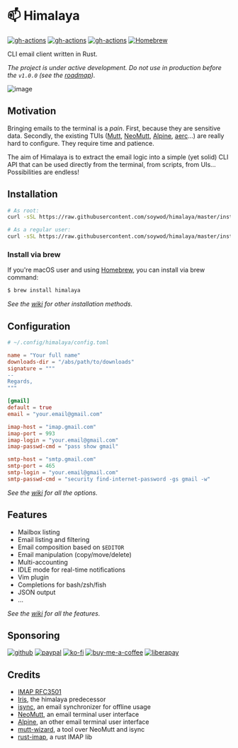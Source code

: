 # 📫 Himalaya
[![gh-actions](https://github.com/soywod/himalaya/workflows/deployment/badge.svg)](https://github.com/soywod/himalaya/actions?query=workflow%3Adeployment)
[![gh-actions](https://github.com/soywod/himalaya/workflows/tests/badge.svg)](https://github.com/soywod/himalaya/actions?query=workflow%3Atests)
[![gh-actions](https://github.com/soywod/himalaya/workflows/nix-build/badge.svg)](https://github.com/soywod/himalaya/actions?query=workflow%3Anix-build)
[![Homebrew](https://img.shields.io/badge/dynamic/json.svg?url=https://formulae.brew.sh/api/formula/himalaya.json&query=$.versions.stable&label=homebrew)](https://formulae.brew.sh/formula/himalaya)

CLI email client written in Rust.

*The project is under active development. Do not use in production before the
`v1.0.0` (see the [roadmap](https://github.com/soywod/himalaya/milestone/5)).*

![image](https://user-images.githubusercontent.com/10437171/115144003-8a1b4880-a04a-11eb-80d2-245027e28591.png)

## Motivation

Bringing emails to the terminal is a *pain*. First, because they are sensitive
data. Secondly, the existing TUIs ([Mutt](http://www.mutt.org/),
[NeoMutt](https://neomutt.org/), [Alpine](https://alpine.x10host.com/),
[aerc](https://aerc-mail.org/)…) are really hard to configure. They require time
and patience.

The aim of Himalaya is to extract the email logic into a simple (yet solid) CLI
API that can be used directly from the terminal, from scripts, from UIs…
Possibilities are endless!

## Installation

```sh
# As root:
curl -sSL https://raw.githubusercontent.com/soywod/himalaya/master/install.sh | sudo sh

# As a regular user:
curl -sSL https://raw.githubusercontent.com/soywod/himalaya/master/install.sh | PREFIX=~/.local sh
```

### Install via brew

If you're macOS user and using [Homebrew](https://brew.sh/), you can install via brew command:

```sh
$ brew install himalaya
```

*See the [wiki](https://github.com/soywod/himalaya/wiki) for other installation
methods.*

## Configuration

```toml
# ~/.config/himalaya/config.toml

name = "Your full name"
downloads-dir = "/abs/path/to/downloads"
signature = """
--
Regards,
"""

[gmail]
default = true
email = "your.email@gmail.com"

imap-host = "imap.gmail.com"
imap-port = 993
imap-login = "your.email@gmail.com"
imap-passwd-cmd = "pass show gmail"

smtp-host = "smtp.gmail.com"
smtp-port = 465
smtp-login = "your.email@gmail.com"
smtp-passwd-cmd = "security find-internet-password -gs gmail -w"
```

*See the
[wiki](https://github.com/soywod/himalaya/wiki/Configuration:config-file) for
all the options.*

## Features

- Mailbox listing
- Email listing and filtering
- Email composition based on `$EDITOR`
- Email manipulation (copy/move/delete)
- Multi-accounting
- IDLE mode for real-time notifications
- Vim plugin
- Completions for bash/zsh/fish
- JSON output
- …

*See the [wiki](https://github.com/soywod/himalaya/wiki) for all the features.*

## Sponsoring

[![github](https://img.shields.io/badge/-GitHub%20Sponsors-fafbfc?logo=GitHub%20Sponsors)](https://github.com/sponsors/soywod)
[![paypal](https://img.shields.io/badge/-PayPal-0079c1?logo=PayPal&logoColor=ffffff)](https://www.paypal.com/paypalme/soywod)
[![ko-fi](https://img.shields.io/badge/-Ko--fi-ff5e5a?logo=Ko-fi&logoColor=ffffff)](https://ko-fi.com/soywod)
[![buy-me-a-coffee](https://img.shields.io/badge/-Buy%20Me%20a%20Coffee-ffdd00?logo=Buy%20Me%20A%20Coffee&logoColor=000000)](https://www.buymeacoffee.com/soywod)
[![liberapay](https://img.shields.io/badge/-Liberapay-f6c915?logo=Liberapay&logoColor=222222)](https://liberapay.com/soywod)

## Credits

- [IMAP RFC3501](https://tools.ietf.org/html/rfc3501)
- [Iris](https://github.com/soywod/iris.vim), the himalaya predecessor
- [isync](https://isync.sourceforge.io/), an email synchronizer for offline usage
- [NeoMutt](https://neomutt.org/), an email terminal user interface
- [Alpine](http://alpine.x10host.com/alpine/alpine-info/), an other email terminal user interface
- [mutt-wizard](https://github.com/LukeSmithxyz/mutt-wizard), a tool over NeoMutt and isync
- [rust-imap](https://github.com/jonhoo/rust-imap), a rust IMAP lib
